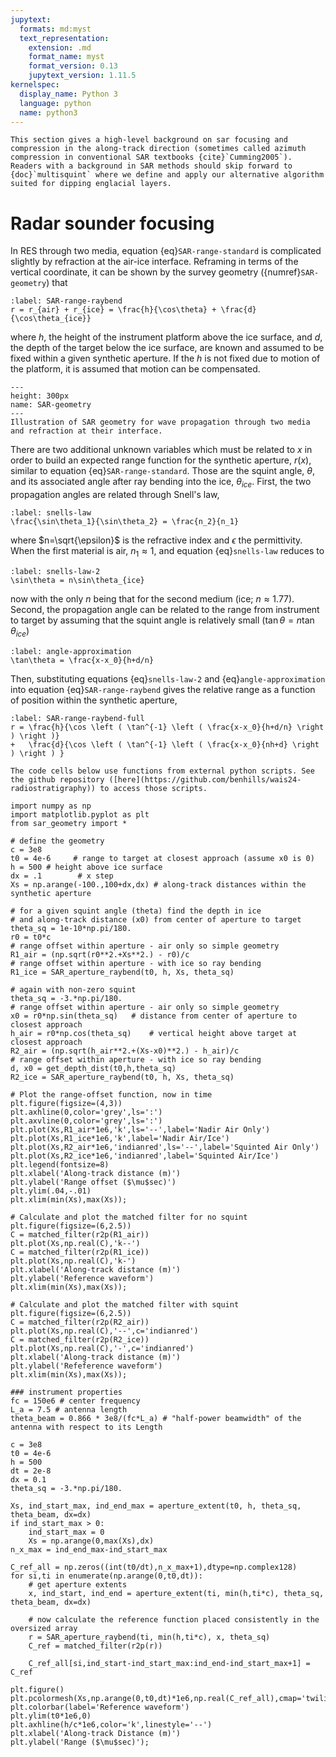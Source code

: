 ```yaml
---
jupytext:
  formats: md:myst
  text_representation:
    extension: .md
    format_name: myst
    format_version: 0.13
    jupytext_version: 1.11.5
kernelspec:
  display_name: Python 3
  language: python
  name: python3
---
```


```{note}
This section gives a high-level background on sar focusing and compression in the along-track direction (sometimes called azimuth compression in conventional SAR textbooks {cite}`Cumming2005`). Readers with a background in SAR methods should skip forward to {doc}`multisquint` where we define and apply our alternative algorithm suited for dipping englacial layers.
```

# Radar sounder focusing 

In RES through two media, equation {eq}`SAR-range-standard` is complicated slightly by refraction at the air-ice interface.
Reframing in terms of the vertical coordinate, it can be shown by the survey geometry ({numref}`SAR-geometry`) that
```{math}
:label: SAR-range-raybend
r = r_{air} + r_{ice} = \frac{h}{\cos\theta} + \frac{d}{\cos\theta_{ice}}
```
where $h$, the height of the instrument platform above the ice surface, and $d$, the depth of the target below the ice surface, are known and assumed to be fixed within a given synthetic aperture.
If the $h$ is not fixed due to motion of the platform, it is assumed that motion can be compensated.

```{figure} ./figures/SAR_geometry.png
---
height: 300px
name: SAR-geometry
---
Illustration of SAR geometry for wave propagation through two media and refraction at their interface.
```

There are two additional unknown variables which must be related to $x$ in order to build an expected range function for the synthetic aperture, $r(x)$, similar to equation {eq}`SAR-range-standard`.
Those are the squint angle, $\theta$, and its associated angle after ray bending into the ice, $\theta_{ice}$.
First, the two propagation angles are related through Snell's law,
```{math}
:label: snells-law
\frac{\sin\theta_1}{\sin\theta_2} = \frac{n_2}{n_1}
```
where $n=\sqrt{\epsilon}$ is the refractive index and $\epsilon$ the permittivity.
When the first material is air, $n_1\approx1$, and equation {eq}`snells-law` reduces to
```{math}
:label: snells-law-2
\sin\theta = n\sin\theta_{ice}
```
now with the only $n$ being that for the second medium (ice; $n\approx1.77$).
Second, the propagation angle can be related to the range from instrument to target by assuming that the squint angle is relatively small ($\tan\theta=n\tan\theta_{ice}$)
```{math}
:label: angle-approximation
\tan\theta = \frac{x-x_0}{h+d/n}
```
Then, substituting equations {eq}`snells-law-2` and {eq}`angle-approximation` into equation {eq}`SAR-range-raybend` gives the relative range as a function of position within the synthetic aperture,

```{math}
:label: SAR-range-raybend-full
r = \frac{h}{\cos \left ( \tan^{-1} \left ( \frac{x-x_0}{h+d/n} \right ) \right )} 
+   \frac{d}{\cos \left ( \tan^{-1} \left ( \frac{x-x_0}{nh+d} \right ) \right ) }
```

```{note}
The code cells below use functions from external python scripts. See the github repository ([here](https://github.com/benhills/wais24-radiostratigraphy)) to access those scripts.
```

```{code-cell}
import numpy as np
import matplotlib.pyplot as plt
from sar_geometry import *

# define the geometry
c = 3e8
t0 = 4e-6     # range to target at closest approach (assume x0 is 0)
h = 500 # height above ice surface
dx = .1        # x step
Xs = np.arange(-100.,100+dx,dx) # along-track distances within the synthetic aperture

# for a given squint angle (theta) find the depth in ice 
# and along-track distance (x0) from center of aperture to target
theta_sq = 1e-10*np.pi/180.
r0 = t0*c
# range offset within aperture - air only so simple geometry
R1_air = (np.sqrt(r0**2.+Xs**2.) - r0)/c
# range offset within aperture - with ice so ray bending
R1_ice = SAR_aperture_raybend(t0, h, Xs, theta_sq)

# again with non-zero squint
theta_sq = -3.*np.pi/180.
# range offset within aperture - air only so simple geometry
x0 = r0*np.sin(theta_sq)   # distance from center of aperture to closest approach
h_air = r0*np.cos(theta_sq)    # vertical height above target at closest approach
R2_air = (np.sqrt(h_air**2.+(Xs-x0)**2.) - h_air)/c
# range offset within aperture - with ice so ray bending
d, x0 = get_depth_dist(t0,h,theta_sq)
R2_ice = SAR_aperture_raybend(t0, h, Xs, theta_sq)
```

```{code-cell}
# Plot the range-offset function, now in time
plt.figure(figsize=(4,3))
plt.axhline(0,color='grey',ls=':')
plt.axvline(0,color='grey',ls=':')
plt.plot(Xs,R1_air*1e6,'k',ls='--',label='Nadir Air Only')
plt.plot(Xs,R1_ice*1e6,'k',label='Nadir Air/Ice')
plt.plot(Xs,R2_air*1e6,'indianred',ls='--',label='Squinted Air Only')
plt.plot(Xs,R2_ice*1e6,'indianred',label='Squinted Air/Ice')
plt.legend(fontsize=8)
plt.xlabel('Along-track distance (m)')
plt.ylabel('Range offset ($\mu$sec)')
plt.ylim(.04,-.01)
plt.xlim(min(Xs),max(Xs));
```

```{code-cell}
# Calculate and plot the matched filter for no squint
plt.figure(figsize=(6,2.5))
C = matched_filter(r2p(R1_air))
plt.plot(Xs,np.real(C),'k--')
C = matched_filter(r2p(R1_ice))
plt.plot(Xs,np.real(C),'k-')
plt.xlabel('Along-track distance (m)')
plt.ylabel('Reference waveform')
plt.xlim(min(Xs),max(Xs));
```

```{code-cell}
# Calculate and plot the matched filter with squint
plt.figure(figsize=(6,2.5))
C = matched_filter(r2p(R2_air))
plt.plot(Xs,np.real(C),'--',c='indianred')
C = matched_filter(r2p(R2_ice))
plt.plot(Xs,np.real(C),'-',c='indianred')
plt.xlabel('Along-track distance (m)')
plt.ylabel('Refeference waveform')
plt.xlim(min(Xs),max(Xs));
```

```{code-cell}
### instrument properties
fc = 150e6 # center frequency
L_a = 7.5 # antenna length
theta_beam = 0.866 * 3e8/(fc*L_a) # "half-power beamwidth" of the antenna with respect to its Length

c = 3e8
t0 = 4e-6
h = 500
dt = 2e-8
dx = 0.1
theta_sq = -3.*np.pi/180.

Xs, ind_start_max, ind_end_max = aperture_extent(t0, h, theta_sq, theta_beam, dx=dx)
if ind_start_max > 0:
    ind_start_max = 0
    Xs = np.arange(0,max(Xs),dx)
n_x_max = ind_end_max-ind_start_max

C_ref_all = np.zeros((int(t0/dt),n_x_max+1),dtype=np.complex128)
for si,ti in enumerate(np.arange(0,t0,dt)):
    # get aperture extents
    x, ind_start, ind_end = aperture_extent(ti, min(h,ti*c), theta_sq, theta_beam, dx=dx)

    # now calculate the reference function placed consistently in the oversized array
    r = SAR_aperture_raybend(ti, min(h,ti*c), x, theta_sq)
    C_ref = matched_filter(r2p(r))

    C_ref_all[si,ind_start-ind_start_max:ind_end-ind_start_max+1] = C_ref

plt.figure()
plt.pcolormesh(Xs,np.arange(0,t0,dt)*1e6,np.real(C_ref_all),cmap='twilight_shifted')
plt.colorbar(label='Reference waveform')
plt.ylim(t0*1e6,0)
plt.axhline(h/c*1e6,color='k',linestyle='--')
plt.xlabel('Along-track Distance (m)')
plt.ylabel('Range ($\mu$sec)');
```
